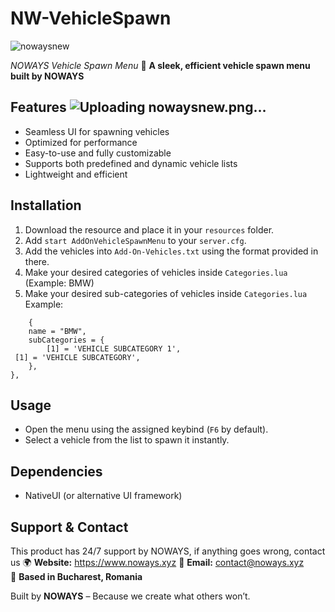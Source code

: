 # NW-VehicleSpawn

![nowaysnew](https://github.com/user-attachments/assets/23d5f07c-ebec-47c6-a9ad-006e58f7bcde)

*NOWAYS Vehicle Spawn Menu* 
🚀 **A sleek, efficient vehicle spawn menu built by NOWAYS**  

## Features  ![Uploading nowaysnew.png…]()

- Seamless UI for spawning vehicles  
- Optimized for performance  
- Easy-to-use and fully customizable  
- Supports both predefined and dynamic vehicle lists  
- Lightweight and efficient  

## Installation
1. Download the resource and place it in your `resources` folder.  
2. Add `start AddOnVehicleSpawnMenu` to your `server.cfg`.  
3. Add the vehicles into `Add-On-Vehicles.txt` using the format provided in there.
4. Make your desired categories of vehicles inside `Categories.lua` (Example: BMW)
5. Make your desired sub-categories of vehicles inside `Categories.lua` Example:
```
    {
	name = "BMW",
	subCategories = {
		[1] = 'VEHICLE SUBCATEGORY 1',
 [1] = 'VEHICLE SUBCATEGORY',
	},
},
```

## Usage  
- Open the menu using the assigned keybind (`F6` by default).  
- Select a vehicle from the list to spawn it instantly.  

## Dependencies
- NativeUI (or alternative UI framework)  

## Support & Contact 
This product has 24/7 support by NOWAYS, if anything goes wrong, contact us
🌍 **Website:** https://www.noways.xyz
📧 **Email:** contact@noways.xyz  
📍 **Based in Bucharest, Romania**  

Built by **NOWAYS** – Because we create what others won’t.  

